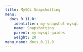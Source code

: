 ```yaml
---
title: MySQL Snapshotting
menu:
  docs_0.11.0:
    identifier: my-snapshot-mysql
    name: Snapshotting
    parent: my-mysql-guides
    weight: 20
menu_name: docs_0.11.0
---
```

